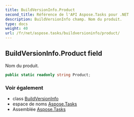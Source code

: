 ```yaml
---
title: BuildVersionInfo.Product
second_title: Référence de l'API Aspose.Tasks pour .NET
description: BuildVersionInfo champ. Nom du produit.
type: docs
weight: 40
url: /fr/net/aspose.tasks/buildversioninfo/product/
---
```

## BuildVersionInfo.Product field

Nom du produit.

```csharp
public static readonly string Product;
```

### Voir également

* class [BuildVersionInfo](../)
* espace de noms [Aspose.Tasks](../../buildversioninfo/)
* Assemblée [Aspose.Tasks](../../../)


